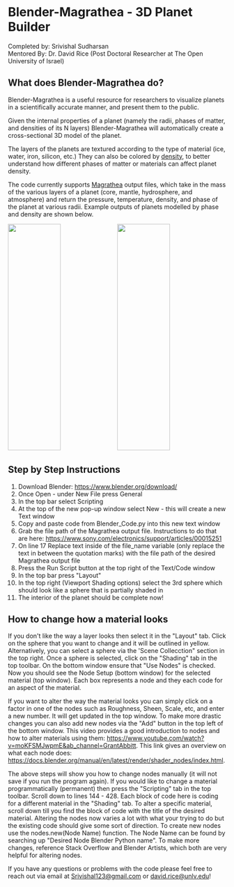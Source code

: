 # Blender-Magrathea - 3D Planet Builder
Completed by: Srivishal Sudharsan <br>
Mentored By: Dr. David Rice (Post Doctoral Researcher at The Open University of Israel)

## What does Blender-Magrathea do?
Blender-Magrathea is a useful resource for researchers to visualize planets in a scientifically accurate manner, and present them to the public. <br>

Given the internal properties of a planet (namely the radii, phases of matter, and densities of its N layers) Blender-Magrathea will automatically create a cross-sectional 3D model of the planet. <br>

The layers of the planets are textured according to the type of material (ice, water, iron, silicon, etc.) They can also be colored by [density](https://github.com/Sridotcom/Blender-Magrathea/blob/bfc01bba2d67828b14456e416e70073423a341d3/Density.py), to better understand how different phases of matter or materials can affect planet density. <br>

The code currently supports [Magrathea](https://github.com/DavidRRice/Magrathea) output files, which take in the mass of the various layers of a planet (core, mantle, hydrosphere, and atmosphere) and return the pressure, temperature, density, and phase of the planet at various radii. Example outputs of planets modelled by phase and density are shown below.

<p float="left">
  <img src="planet443%235.png" width="49%" height = "520 cm"/>
  <img src="https://github.com/Sridotcom/Blender-Magrathea/assets/66920443/7f6bd83e-fc86-4901-9853-8f26ac6a374c" width="49%" height="520 cm" />
</p>


## Step by Step Instructions
1. Download Blender: https://www.blender.org/download/
2. Once Open - under New File press General
3. In the top bar select Scripting
4. At the top of the new pop-up window select New - this will create a new Text window
5. Copy and paste code from Blender_Code.py into this new text window
6. Grab the file path of the Magrathea output file. Instructions to do that are here: https://www.sony.com/electronics/support/articles/00015251
7. On line 17 Replace text inside of the file_name variable (only replace the text in between the quotation marks) with the file path of the desired Magrathea output file
8. Press the Run Script button at the top right of the Text/Code window
9. In the top bar press "Layout"
10. In the top right (Viewport Shading options) select the 3rd sphere which should look like a sphere that is partially shaded in 
11. The interior of the planet should be complete now!


## How to change how a material looks
If you don't like the way a layer looks then select it in the "Layout" tab. Click on the sphere that you want to change and it will be outlined in yellow. Alternatively, you can select a sphere via the 'Scene Collecction" section in the top right. Once a sphere is selected, click on the "Shading" tab in the top toolbar. On the bottom window ensure that "Use Nodes" is checked. Now you should see the Node Setup (bottom window) for the selected material (top window). Each box represents a node and they each code for an aspect of the material. 

If you want to alter the way the material looks you can simply click on a factor in one of the nodes such as Roughness, Sheen, Scale, etc, and enter a new number. It will get updated in the top window. To make more drastic changes you can also add new nodes via the "Add" button in the top left of the bottom window. This video provides a good introduction to nodes and how to alter materials using them: https://www.youtube.com/watch?v=moKFSMJwpmE&ab_channel=GrantAbbitt. This link gives an overview on what each node does: https://docs.blender.org/manual/en/latest/render/shader_nodes/index.html.

The above steps will show you how to change nodes manually (it will not save if you run the program again). If you would like to change a material programmatically (permanent) then press the "Scripting" tab in the top toolbar. Scroll down to lines 144 - 428. Each block of code here is coding for a different material in the "Shading" tab. To alter a specific material, scroll down till you find the block of code with the title of the desired material. Altering the nodes now varies a lot with what your trying to do but the existing code should give some sort of direction. To create new nodes use the nodes.new(Node Name) function. The Node Name can be found by searching up "Desired Node Blender Python name". To make more changes, reference Stack Overflow and Blender Artists, which both are very helpful for altering nodes.

If you have any questions or problems with the code please feel free to reach out via email at Srivishal123@gmail.com or david.rice@unlv.edu!
